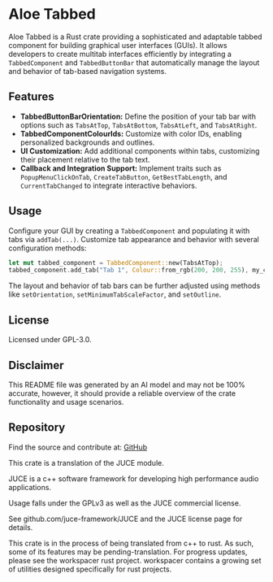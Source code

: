 # Aloe Tabbed

Aloe Tabbed is a Rust crate providing a sophisticated and adaptable tabbed component for building graphical user interfaces (GUIs). It allows developers to create multitab interfaces efficiently by integrating a `TabbedComponent` and `TabbedButtonBar` that automatically manage the layout and behavior of tab-based navigation systems.

## Features

- **TabbedButtonBarOrientation:** Define the position of your tab bar with options such as `TabsAtTop`, `TabsAtBottom`, `TabsAtLeft`, and `TabsAtRight`.
- **TabbedComponentColourIds:** Customize with color IDs, enabling personalized backgrounds and outlines.
- **UI Customization:** Add additional components within tabs, customizing their placement relative to the tab text.
- **Callback and Integration Support:** Implement traits such as `PopupMenuClickOnTab`, `CreateTabButton`, `GetBestTabLength`, and `CurrentTabChanged` to integrate interactive behaviors.

## Usage

Configure your GUI by creating a `TabbedComponent` and populating it with tabs via `addTab(...)`. Customize tab appearance and behavior with several configuration methods:

```rust
let mut tabbed_component = TabbedComponent::new(TabsAtTop);
tabbed_component.add_tab("Tab 1", Colour::from_rgb(200, 200, 255), my_component, true, None);
```

The layout and behavior of tab bars can be further adjusted using methods like `setOrientation`, `setMinimumTabScaleFactor`, and `setOutline`.

## License

Licensed under GPL-3.0.

## Disclaimer

This README file was generated by an AI model and may not be 100% accurate, however, it should provide a reliable overview of the crate functionality and usage scenarios.

## Repository

Find the source and contribute at: [GitHub](https://github.com/klebs6/aloe-rs)


This crate is a translation of the JUCE module.

JUCE is a c++ software framework for developing high performance audio applications.

Usage falls under the GPLv3 as well as the JUCE commercial license.

See github.com/juce-framework/JUCE and the JUCE license page for details.

This crate is in the process of being translated from c++ to rust. As such, some of its features may be pending-translation. For progress updates, please see the workspacer rust project. workspacer contains a growing set of utilities designed specifically for rust projects.
